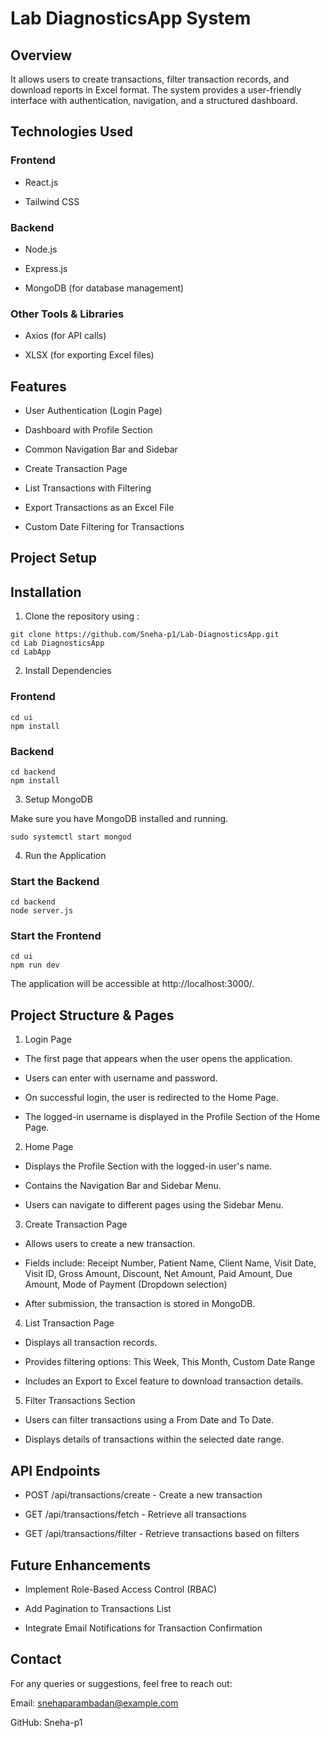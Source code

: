 # Lab DiagnosticsApp System 

## Overview

It allows users to create transactions, filter transaction records, and download reports in Excel format. The system provides a user-friendly interface with authentication, navigation, and a structured dashboard.


## Technologies Used

### Frontend

- React.js

- Tailwind CSS

### Backend

- Node.js

- Express.js

- MongoDB (for database management)

### Other Tools & Libraries

- Axios (for API calls)

- XLSX (for exporting Excel files)



## Features  

- User Authentication (Login Page)

- Dashboard with Profile Section

- Common Navigation Bar and Sidebar

- Create Transaction Page

- List Transactions with Filtering

- Export Transactions as an Excel File

- Custom Date Filtering for Transactions



## Project Setup 

## Installation  

1. Clone the repository using :  
```  
git clone https://github.com/Sneha-p1/Lab-DiagnosticsApp.git
cd Lab DiagnosticsApp
cd LabApp
```  
2. Install Dependencies

### Frontend
```
cd ui
npm install
```

### Backend
```
cd backend
npm install
```
3. Setup MongoDB

Make sure you have MongoDB installed and running.

``` 
sudo systemctl start mongod
```


4. Run the Application

### Start the Backend
```
cd backend
node server.js
```

### Start the Frontend
```
cd ui
npm run dev
```
The application will be accessible at http://localhost:3000/.

## Project Structure & Pages

1. Login Page

- The first page that appears when the user opens the application.

- Users can enter with username and password.

- On successful login, the user is redirected to the Home Page.

- The logged-in username is displayed in the Profile Section of the Home Page.

2. Home Page

- Displays the Profile Section with the logged-in user's name.

- Contains the Navigation Bar and Sidebar Menu.

- Users can navigate to different pages using the Sidebar Menu.

3. Create Transaction Page

- Allows users to create a new transaction.

- Fields include: Receipt Number, Patient Name, Client Name, Visit Date, Visit ID, Gross Amount, Discount, Net Amount, Paid Amount, Due Amount, Mode of Payment (Dropdown selection)

- After submission, the transaction is stored in MongoDB.

4. List Transaction Page

- Displays all transaction records.

- Provides filtering options: This Week, This Month, Custom Date Range

- Includes an Export to Excel feature to download transaction details.

5. Filter Transactions Section

- Users can filter transactions using a From Date and To Date.

- Displays details of transactions within the selected date range.



## API Endpoints


- POST /api/transactions/create - Create a new transaction

- GET /api/transactions/fetch - Retrieve all transactions

- GET /api/transactions/filter - Retrieve transactions based on filters 


## Future Enhancements

- Implement Role-Based Access Control (RBAC)

- Add Pagination to Transactions List

- Integrate Email Notifications for Transaction Confirmation

 

## Contact

For any queries or suggestions, feel free to reach out:

Email: snehaparambadan@example.com

GitHub: Sneha-p1

